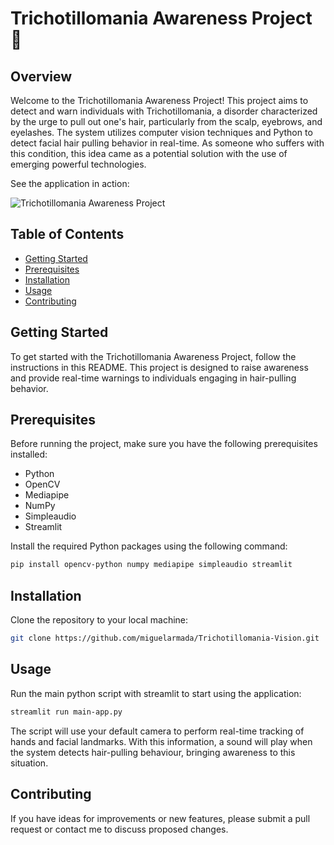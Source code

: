 # Trichotillomania Awareness Project 🚨

## Overview

Welcome to the Trichotillomania Awareness Project! This project aims to detect and warn individuals with Trichotillomania, a disorder characterized by the urge to pull out one's hair, particularly from the scalp, eyebrows, and eyelashes. The system utilizes computer vision techniques and Python to detect facial hair pulling behavior in real-time. As someone who suffers with this condition, this idea came as a potential solution with the use of emerging powerful technologies.

See the application in action:

![Trichotillomania Awareness Project](demo.gif)

## Table of Contents

- [Getting Started](#getting-started)
- [Prerequisites](#prerequisites)
- [Installation](#installation)
- [Usage](#usage)
- [Contributing](#contributing)

## Getting Started 

To get started with the Trichotillomania Awareness Project, follow the instructions in this README. This project is designed to raise awareness and provide real-time warnings to individuals engaging in hair-pulling behavior.

## Prerequisites

Before running the project, make sure you have the following prerequisites installed:

- Python 
- OpenCV
- Mediapipe
- NumPy
- Simpleaudio
- Streamlit

Install the required Python packages using the following command:

``` bash
pip install opencv-python numpy mediapipe simpleaudio streamlit
```

## Installation

Clone the repository to your local machine:

``` bash
git clone https://github.com/miguelarmada/Trichotillomania-Vision.git
```

## Usage 

Run the main python script with streamlit to start using the application:

``` bash
streamlit run main-app.py
```

The script will use your default camera to perform real-time tracking of hands and facial landmarks. With this information, a sound will play when the system detects hair-pulling behaviour, bringing awareness to this situation.

## Contributing 

If you have ideas for improvements or new features, please submit a pull request or contact me to discuss proposed changes.
